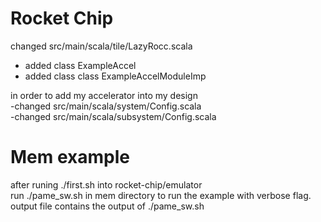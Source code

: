 # Rocket Chip
changed src/main/scala/tile/LazyRocc.scala
- added class ExampleAccel 
- added class class ExampleAccelModuleImp

in order to add my accelerator into my design  
-changed src/main/scala/system/Config.scala  
-changed src/main/scala/subsystem/Config.scala  

# Mem example
after runing ./first.sh into rocket-chip/emulator  
run ./pame_sw.sh in mem directory to run the example with verbose flag.   
output file contains the output of ./pame_sw.sh   
